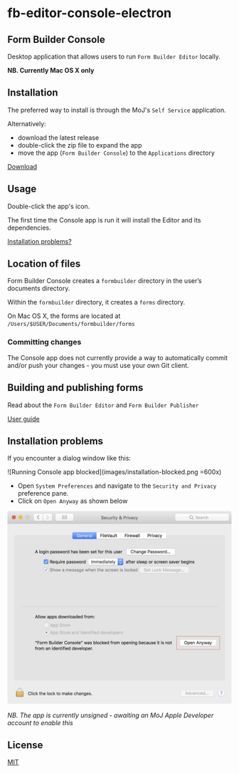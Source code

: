 # fb-editor-console-electron

## Form Builder Console

Desktop application that allows users to run `Form Builder Editor` locally.

**NB. Currently Mac OS X only**

## Installation

The preferred way to install is through the MoJ's `Self Service` application.

Alternatively:

- download the latest release
- double-click the zip file to expand the app
- move the app (`Form Builder Console`) to the `Applications` directory

[Download](https://github.com/ministryofjustice/fb-editor-console-electron/releases)

## Usage

Double-click the app's icon.

The first time the Console app is run it will install the Editor and its dependencies.

[Installation problems?](#installation-problems)

## Location of files

Form Builder Console creates a `formbuilder` directory in the user’s documents directory.

Within the `formbuilder` directory, it creates a `forms` directory.

On Mac OS X, the forms are located at `/Users/$USER/Documents/formbuilder/forms`

### Committing changes

The Console app does not currently provide a way to automatically commit and/or push your changes - you must use your own Git client.


## Building and publishing forms

Read about the `Form Builder Editor` and `Form Builder Publisher`

[User guide](https://fb-user-guide-dev.apps.cloud-platform-live-0.k8s.integration.dsd.io/)

## Installation problems

If you encounter a dialog window like this:

![Running Console app blocked](images/installation-blocked.png =600x)


- Open `System Preferences` and navigate to the `Security and Privacy` preference pane.
- Click on `Open Anyway` as shown below

![Open anyway from Security Preference Pane](images/security-pref-pane--open-anyway.jpg)

*NB. The app is currently unsigned - awaiting an MoJ Apple Developer account to enable this*

## License

[MIT](LICENSE)
